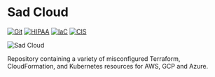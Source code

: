 # Sad Cloud

[![Git](https://app.soluble.cloud/api/v1/public/badges/580ae567-4e16-4c2e-8e39-f2824632a3cc.svg?orgId=120848723819)](https://app.soluble.cloud/repos/details/github.com/renesiekermann/sad-cloud?orgId=120848723819)  [![HIPAA](https://app.soluble.cloud/api/v1/public/badges/14f5d67e-a24d-4596-bd3c-d5ee8c82be8b.svg?orgId=120848723819)](https://app.soluble.cloud/repos/details/github.com/renesiekermann/sad-cloud?orgId=120848723819)  [![IaC](https://app.soluble.cloud/api/v1/public/badges/048600cb-e29a-409e-ab3c-9c2f34d38f6b.svg?orgId=120848723819)](https://app.soluble.cloud/repos/details/github.com/renesiekermann/sad-cloud?orgId=120848723819)  [![CIS](https://app.soluble.cloud/api/v1/public/badges/7a061828-f751-4b8c-ac53-21059fb49f7c.svg?orgId=120848723819)](https://app.soluble.cloud/repos/details/github.com/renesiekermann/sad-cloud?orgId=120848723819)  

![Sad Cloud](.images/sad-cloud.png)


Repository containing a variety of misconfigured Terraform, CloudFormation, and Kubernetes resources
for AWS, GCP and Azure.
